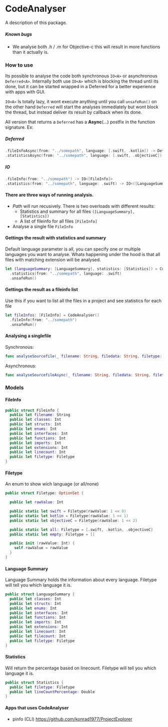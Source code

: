 # CodeAnalyser

A description of this package.

##### Known bugs
- We analyse both .h / .m for Objective-c this will result in more functions than it actually is.

### How to use
Its possible to analyse the code both synchronous ```IO<A>``` or asynchronous ```Deferred<A>```.
Internally both use ```IO<A>``` which is blocking the thread until its done, but it can be started wrapped in a Deferred for a better experience with apps with GUI.

```IO<A>``` Is totally lazy, it wont execute anything until you call ```unsafeRun()``` on the other hand ```Deferred``` will start the analyses immediately but wont block the thread, but instead deliver its result by callback when its done. 

All version that returns a ```Deferred``` has a **Async**(...) postfix in the function signature. Ex:

##### Deferred
```swift
.fileInfoAsync(from: "../somepath", language: [.swift, .kotlin]) -> Deferred<[FileInfo]>
.statisticsAsync(from: "../somepath", language: [.swift, .objectiveC]) -> Deferred<([LanguageSummary], [Statistics])>
```

##### IO
```swift
.fileInfo(from: "../somepath") -> IO<[FileInfo]>
.statistics(from: "../somepath", language: .swift) -> IO<([LanguageSummary], [Statistics])>
```


#### There are three ways of running analysis.
- *Path* will run recusively. There is two overloads with different results:
	- Statistics and summary for all files ```([LanguageSummary], [Statistics])```
	- A list of fileinfo for all files ```[FileInfo]```
- Analyse a single file ```FileInfo```


#### Gettings the result with statistics and summary
Default language parameter is all, you can specify one or multiple languages you want to analyse. Whats happening under the hood is that all files with matching extension will be analysed. 

```swift
let (languageSummary: [LanguageSummary], statistics: [Statistics]) = CodeAnalyser()
  .statistics(from: "../somepath", language: .swift)
  .unsafeRun()
```


#### Gettings the result as a fileinfo list
Use this if you want to list all the files in a project and see statistics for each file

```swift
let fileInfos: [FileInfo] = CodeAnalyser()
  .fileInfo(from: "../somepath")
  .unsafeRun()
```

#### Analysing a singlefile
Synchronous:

```swift
func analyseSourcefile(_ filename: String, filedata: String, filetype: Filetype) ->IO<Fileinfo>
```
Asynchronous:

```swift
func analyseSourcefileAsync(_ filename: String, filedata: String, filetype: Filetype) ->Deferred<Fileinfo>
```

### Models

#### FileInfo
```swift
public struct Fileinfo {
  public let filename: String
  public let classes: Int
  public let structs: Int
  public let enums: Int
  public let interfaces: Int
  public let functions: Int
  public let imports: Int 
  public let extensions: Int
  public let linecount: Int
  public let filetype: Filetype
}
```

#### Filetype
An enum to show wich language (or all/none)

```swift
public struct Filetype: OptionSet {

  public let rawValue: Int

  public static let swift = Filetype(rawValue: 1 << 0)
  public static let kotlin = Filetype(rawValue: 1 << 1)
  public static let objectiveC = Filetype(rawValue: 1 << 2)

  public static let all: Filetype = [.swift, .kotlin, .objectiveC]
  public static let empty: Filetype = []

  public init (rawValue: Int) {
    self.rawValue = rawValue
  }
}
```

#### Language Summary
Language Summary holds the information about every language. 
Filetype will tell you which language it is.

```swift
public struct LanguageSummary {
  public let classes: Int
  public let structs: Int
  public let enums: Int
  public let interfaces: Int
  public let functions: Int
  public let imports: Int
  public let extensions: Int
  public let linecount: Int
  public let filecount: Int
  public let filetype: Filetype
}
```

#### Statistics
Will return the percentage based on linecount.  Filetype will tell you which language it is.

```swift
public struct Statistics {
  public let filetype: Filetype
  public let lineCountPercentage: Double
}
```

#### Apps that uses CodeAnalyser
- pinfo (CLI) https://github.com/konrad1977/ProjectExplorer
